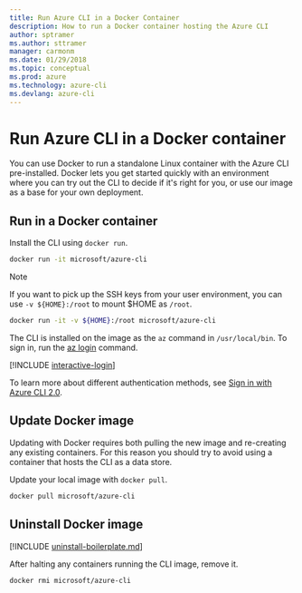 ```yaml
---
title: Run Azure CLI in a Docker Container
description: How to run a Docker container hosting the Azure CLI 
author: sptramer
ms.author: sttramer
manager: carmonm
ms.date: 01/29/2018
ms.topic: conceptual
ms.prod: azure
ms.technology: azure-cli
ms.devlang: azure-cli
---
```


# Run Azure CLI in a Docker container

You can use Docker to run a standalone Linux container with the Azure CLI  pre-installed. Docker lets you get started quickly
with an environment where you can try out the CLI to decide if it's right for you, or use our image as a base for your own deployment.

## Run in a Docker container

Install the CLI using `docker run`.

   ```bash
   docker run -it microsoft/azure-cli
   ```

> [!NOTE]
> If you want to pick up the SSH keys from your user environment,
> you can use `-v ${HOME}:/root` to mount $HOME as `/root`.
>
> ```bash
> docker run -it -v ${HOME}:/root microsoft/azure-cli
> ```

The CLI is installed on the image as the `az` command in `/usr/local/bin`. To sign in, run the [az login](/cli/azure/reference-index#az-login) command.

[!INCLUDE [interactive-login](includes/interactive-login.md)]

To learn more about different authentication methods, see [Sign in with Azure CLI 2.0](authenticate-azure-cli.md).

## Update Docker image

Updating with Docker requires both pulling the new image and re-creating any existing containers. For this reason you should
try to avoid using a container that hosts the CLI as a data store.

Update your local image with `docker pull`.

```bash
docker pull microsoft/azure-cli
```

## Uninstall Docker image

[!INCLUDE [uninstall-boilerplate.md](includes/uninstall-boilerplate.md)]

After halting any containers running the CLI image, remove it.

```bash
docker rmi microsoft/azure-cli
```
